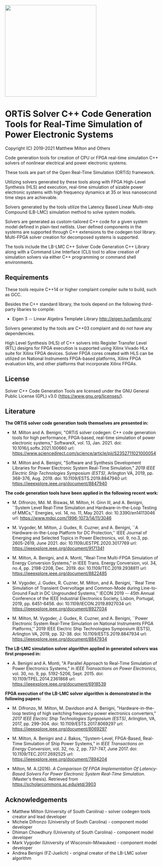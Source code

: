 <img src="./ortis_logo_300dpi.png" width="300"/>

# ORTiS Solver C++ Code Generation Tools for Real-Time Simulation of Power Electronic Systems 

Copyright (C) 2019-2021 Matthew Milton and Others

Code generation tools for creation of CPU or FPGA real-time simulation C++ solvers of nonlinear electrical and power electronic systems.

These tools are part of the Open Real-Time Simulation (ORTiS) framework.

Utilizing solvers generated by these tools along with FPGA High-Level Synthesis (HLS) and execution, real-time simulation of sizable power electronic systems with high frequency dynamics at 35 or less nanosecond time steps are achievable.

Solvers generated by the tools utilize the Latency Based Linear Multi-step Compound (LB-LMC) simulation method to solve system models.  

Solvers are generated as custom-tailored C++ code for a given system model defined in plain-text netlists.  User defined components in the systems are supported through C++ extensions to the codegen tool library.  Multi-FPGA solver creation for decomposed systems is supported.

The tools include the LB-LMC C++ Solver Code Generation C++ Library along with a Command Line Interface (CLI) tool to allow creation of simulation solvers via either C++ programming or command shell environments.

## Requirements

These tools require C++14 or higher complaint compiler suite to build, such as GCC.

Besides the C++ standard library, the tools depend on the following third-party libaries to compile:

  * Eigen 3 -- Linear Algebra Template Library
http://eigen.tuxfamily.org/

Solvers generated by the tools are C++03 complaint and do not have any dependencies.

High Level Synthesis (HLS) of C++ solvers into Register Transfer Level (RTL) designs for FPGA execution is supported using Xilinx Vivado HLx suite for Xilinx FPGA devices.  Solver FPGA cores created with HLS can be utilized on National Instruments FPGA-based platforms, Xilinx FPGA evaluation kits, and other platforms that incorporate Xilinx FPGAs.

## License

Solver C++ Code Generation Tools are licensed under the GNU General Public License (GPL) v3.0 (https://www.gnu.org/licenses/).

## Literature 
  
**The ORTiS solver code generation tools themselves are presented in:**

* M. Milton and A. Benigni, "ORTiS solver codegen: C++ code generation tools for high performance, FPGA-based, real-time simulation of power electronic systems," SoftwareX, vol. 13, Jan. 2021.
doi: 10.1016/j.softx.2021.100660
url: https://www.sciencedirect.com/science/article/pii/S2352711021000054

* M. Milton and A. Benigni, "Software and Synthesis Development Libraries for Power Electronic System Real-Time Simulation," *2019 IEEE Electric Ship Technologies Symposium (ESTS)*, Arlington VA, 2019, pp. 368-376, Aug. 2019.
doi: 10.1109/ESTS.2019.8847940
url: https://ieeexplore.ieee.org/document/8847940

**The code generation tools have been applied in the following recent work:**

* M. Difronzo, Md. M. Biswas, M. Milton, H. Ginn III, and A. Benigni, ``System Level Real-Time Simulation and Hardware-in-the-Loop Testing of MMCs,'' Energies, vol. 14, no. 11, May 2021.
doi:  10.3390/en14113046 
url: https://www.mdpi.com/1996-1073/14/11/3046

* M. Vygoder, M. Milton, J. Gudex, R. Cuzner, and A. Benigni, ``A Hardware-in-the-Loop Platform for DC Protection,'' IEEE Journal of Emerging and Selected Topics in Power Electronics, vol. 9, no.3, pp. 2605-2619, June 2021.
doi:  10.1109/JESTPE.2020.3017769
url: https://ieeexplore.ieee.org/document/9171341

* M. Milton, A. Benigni, and A. Monti, "Real-Time Multi-FPGA Simulation of Energy Conversion Systems," in IEEE Trans. Energy Conversion, vol. 34, no.4, pp. 2198-2208, Dec. 2019.
doi:  10.1109/TEC.2019.2938811
url: https://ieeexplore.ieee.org/document/8822485

* M. Vygoder, J. Gudex, R. Cuzner, M. Milton, and A. Benigni, ``Real Time Simulation of Transient Overvoltage and Common-Mode during Line-to-Ground Fault in DC Ungrounded Systems,'' IECON 2019 -- 45th Annual Conference of the IEEE Industrial Electronics Society, Lisbon, Portugal, 2019, pp. 6451-6456.
doi: 10.1109/IECON.2019.8927034
url: https://ieeexplore.ieee.org/document/8927034

* M. Milton, M. Vygoder, J. Gudex, R. Cuzner, and A. Benigni, ``Power Electronic System Real-Time Simulation on National Instruments FPGA Platforms,'' 2019 IEEE Electric Ship Technologies Symposium (ESTS), Arlington VA, 2019, pp. 32-38.
doi:  10.1109/ESTS.2019.8847934
url: https://ieeexplore.ieee.org/document/8847934
  
**The LB-LMC simulation solver algorithm applied in generated solvers was first proposed in:**  

 * A. Benigni and A. Monti, "A Parallel Approach to Real-Time Simulation of Power Electronics Systems," in *IEEE Transactions on Power Electronics*, vol. 30, no. 9, pp. 5192-5206, Sept. 2015.
doi: 10.1109/TPEL.2014.2361868
url: https://ieeexplore.ieee.org/document/6918539

**FPGA execution of the LB-LMC solver algorithm is demonstrated in the following papers:** 

* M. Difronzo, M. Milton, M. Davidson and A. Benigni, "Hardware-in-the-loop testing of high switching frequency power electronics converters," *2017 IEEE Electric Ship Technologies Symposium (ESTS)*, Arlington, VA, 2017, pp. 299-304.
doi: 10.1109/ESTS.2017.8069297
url: https://ieeexplore.ieee.org/document/8069297

 * M. Milton, A. Benigni and J. Bakos, "System-Level, FPGA-Based, Real-Time Simulation of Ship Power Systems," in *IEEE Transactions on Energy Conversion*, vol. 32, no. 2, pp. 737-747, June 2017.
doi: 10.1109/TEC.2017.2692525
url: https://ieeexplore.ieee.org/document/7894204
 
 * Milton, M. A.(2016). *A Comparison Of FPGA Implementation Of Latency-Based Solvers For Power Electronic System Real-Time Simulation*. (Master's thesis). Retrieved from https://scholarcommons.sc.edu/etd/3903

## Acknowledgements
* Matthew Milton (University of South Carolina) - solver codegen tools creator and lead developer
* Michele Difronzo (University of South Carolina) - component model developer
* Dhiman Chowdhury (University of South Carolina) - component model developer
* Mark Vygoder (University of Wisconsin-Milwaukee) - component model developer
* Andrea Benigni (FZ-Juelich) - original creator of the LB-LMC solver algorithm



